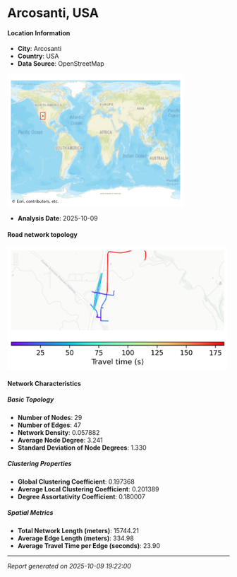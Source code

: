 # Arcosanti, USA

#### Location Information

- **City**: Arcosanti
- **Country**: USA
- **Data Source**: OpenStreetMap
<img src="Arcosanti_location.png" alt="Arcosanti Location Map" width="400" />

- **Analysis Date**: 2025-10-09

#### Road network topology

<img src="Arcosanti_network_map.png" alt="Arcosanti Road Network Map" width="500"/>

#### Network Characteristics

##### Basic Topology

- **Number of Nodes**: 29
- **Number of Edges**: 47
- **Network Density**: 0.057882
- **Average Node Degree**: 3.241
- **Standard Deviation of Node Degrees**: 1.330

##### Clustering Properties

- **Global Clustering Coefficient**: 0.197368
- **Average Local Clustering Coefficient**: 0.201389
- **Degree Assortativity Coefficient**: 0.180007

##### Spatial Metrics

- **Total Network Length (meters)**: 15744.21
- **Average Edge Length (meters)**: 334.98
- **Average Travel Time per Edge (seconds)**: 23.90

---
*Report generated on 2025-10-09 19:22:00*
